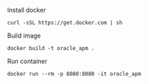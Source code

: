 Install docker
```shell
curl -sSL https://get.docker.com | sh
```

Build image
```shell
docker build -t oracle_apm .
```

Run container
```shell
docker run --rm -p 8080:8080 -it oracle_apm
```
